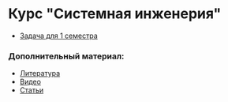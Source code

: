 # Курс "Системная инженерия"

- [Задача для 1 семестра](src/tasks/semester_1.MD)

### Дополнительный материал:
- [Литература](src/reading-list/books.MD)
- [Видео](src/reading-list/videos.MD)
- [Статьи](src/reading-list/articles.MD)